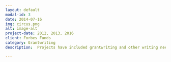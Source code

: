 ```yaml
---
layout: default
modal-id: 3
date: 2014-07-16
img: circus.png
alt: image-alt
project-date: 2012, 2013, 2016
client: Forbes Funds
category: Grantwriting
description:  Projects have included grantwriting and other writing needs.

---
```

